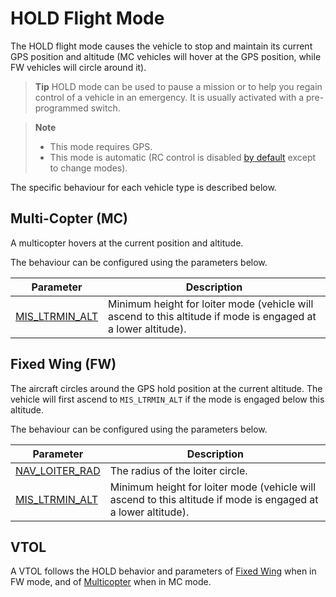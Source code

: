 # HOLD Flight Mode

The HOLD flight mode causes the vehicle to stop and maintain its current GPS position and altitude (MC vehicles will hover at the GPS position, while FW vehicles will circle around it).

> **Tip** HOLD mode can be used to pause a mission or to help you regain control of a vehicle in an emergency. It is usually activated with a pre-programmed switch. 

<span></span>
> **Note** 
> * This mode requires GPS.
> * This mode is automatic (RC control is disabled [by default](../advanced_config/parameter_reference.md#COM_RC_OVERRIDE) except to change modes).
 
The specific behaviour for each vehicle type is described below.

## Multi-Copter (MC)

A multicopter hovers at the current position and altitude.

The behaviour can be configured using the parameters below.

Parameter | Description
--- | ---
<span id="MIS_LTRMIN_ALT"></span>[MIS_LTRMIN_ALT](../advanced_config/parameter_reference.md#MIS_LTRMIN_ALT) | Minimum height for loiter mode (vehicle will ascend to this altitude if mode is engaged at a lower altitude).

<!-- Code for this here: https://github.com/PX4/Firmware/blob/master/src/modules/navigator/loiter.cpp#L61 -->

## Fixed Wing (FW)

The aircraft circles around the GPS hold position at the current altitude. The vehicle will first ascend to `MIS_LTRMIN_ALT` if the mode is engaged below this altitude.

The behaviour can be configured using the parameters below.

Parameter | Description
--- | ---
[NAV_LOITER_RAD](../advanced_config/parameter_reference.md#NAV_LOITER_RAD) | The radius of the loiter circle.
[MIS_LTRMIN_ALT](../advanced_config/parameter_reference.md#MIS_LTRMIN_ALT) | Minimum height for loiter mode (vehicle will ascend to this altitude if mode is engaged at a lower altitude).


## VTOL

A VTOL follows the HOLD behavior and parameters of [Fixed Wing](#fixed-wing-fw) when in FW mode, and of [Multicopter](#multi-copter-mc) when in MC mode.


<!-- this maps to AUTO_LOITER in dev -->

